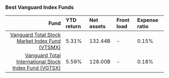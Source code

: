 




&nbsp;&nbsp;&nbsp;&nbsp;&nbsp;&nbsp;&nbsp;&nbsp;&nbsp;
---
&nbsp;&nbsp;&nbsp;&nbsp;&nbsp;&nbsp;&nbsp;&nbsp;&nbsp;

### Best Vanguard Index Funds

| Fund        | YTD return       | Net assets                                                                                                    | Front load   | Expense ratio                                                    |
| ---:         | :---        | :---                                                                                                      | :---     | :---                                                        |
| [Vanguard Total Stock Market Index Fund (VTSMX)](https://personal.vanguard.com/us/funds/snapshot?FundId=0085&FundIntExt=INT&funds_disable_redirect=true)  | 5.31% | 132.44B | -  |   0.15%
| [Vanguard Total International Stock Index Fund (VGTSX)](https://personal.vanguard.com/us/funds/snapshot?FundId=0113&FundIntExt=INT&funds_disable_redirect=true)    | 5.59% | 128.00B | -  |   0.18%
